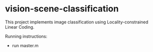 # vision-scene-classification

This project implements image classification using Locality-constrained Linear Coding.

Running instructions:
- run master.m

